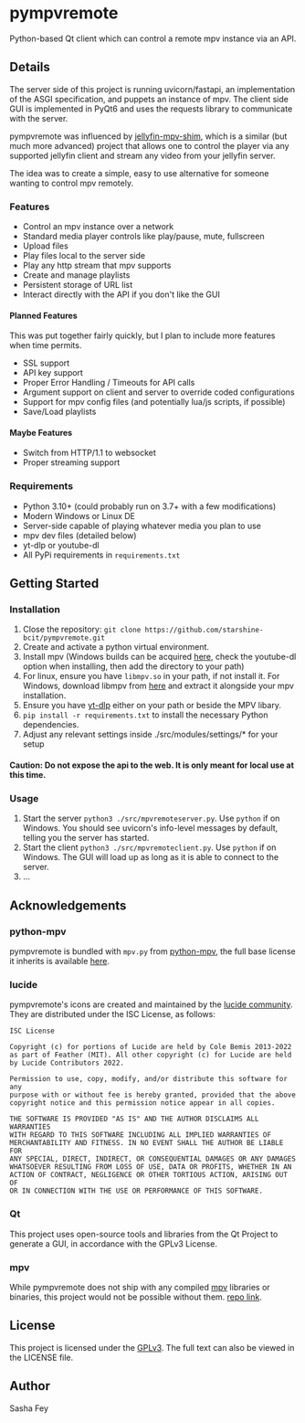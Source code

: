 # pympvremote

Python-based Qt client which can control a remote mpv instance via an API.

## Details

The server side of this project is running uvicorn/fastapi, an implementation of the ASGI specification, and puppets an instance of mpv. The client side GUI is implemented in PyQt6 and uses the requests library to communicate with the server.

pympvremote was influenced by [jellyfin-mpv-shim](https://github.com/jellyfin/jellyfin-mpv-shim), which is a similar (but much more advanced) project that allows one to control the player via any supported jellyfin client and stream any video from your jellyfin server. 

The idea was to create a simple, easy to use alternative for someone wanting to control mpv remotely.

### Features

- Control an mpv instance over a network
- Standard media player controls like play/pause, mute, fullscreen
- Upload files
- Play files local to the server side
- Play any http stream that mpv supports
- Create and manage playlists
- Persistent storage of URL list
- Interact directly with the API if you don't like the GUI

#### Planned Features

This was put together fairly quickly, but I plan to include more features when time permits.

- SSL support
- API key support
- Proper Error Handling / Timeouts for API calls
- Argument support on client and server to override coded configurations
- Support for mpv config files (and potentially lua/js scripts, if possible)
- Save/Load playlists

#### Maybe Features

- Switch from HTTP/1.1 to websocket
- Proper streaming support

### Requirements

- Python 3.10+ (could probably run on 3.7+ with a few modifications)
- Modern Windows or Linux DE
- Server-side capable of playing whatever media you plan to use
- mpv dev files (detailed below)
- yt-dlp or youtube-dl
- All PyPi requirements in `requirements.txt`

## Getting Started

### Installation

1. Close the repository: `git clone https://github.com/starshine-bcit/pympvremote.git`
2. Create and activate a python virtual environment.
3. Install mpv (Windows builds can be acquired [here](https://sourceforge.net/projects/mpv-player-windows/files/64bit-v3/), check the youtube-dl option when installing, then add the directory to your path)
4. For linux, ensure you have `libmpv.so` in your path, if not install it. For Windows, download libmpv from [here](https://sourceforge.net/projects/mpv-player-windows/files/libmpv/) and extract it alongside your mpv installation.
5. Ensure you have [yt-dlp](https://github.com/yt-dlp/yt-dlp) either on your path or beside the MPV libary.
6. `pip install -r requirements.txt` to install the necessary Python dependencies.
7. Adjust any relevant settings inside ./src/modules/settings/* for your setup

#### Caution: Do not expose the api to the web. It is only meant for local use at this time.

### Usage

1. Start the server `python3 ./src/mpvremoteserver.py`. Use `python` if on Windows. You should see uvicorn's info-level messages by default, telling you the server has started.
2. Start the client `python3 ./src/mpvremoteclient.py`. Use `python` if on Windows. The GUI will load up as long as it is able to connect to the server.
3. ...

## Acknowledgements

### python-mpv

pympvremote is bundled with `mpv.py` from [python-mpv](https://github.com/jaseg/python-mpv), the full base license it inherits is available [here](https://github.com/mpv-player/mpv/blob/master/Copyright).

### lucide

pympvremote's icons are created and maintained by the [lucide community](https://github.com/lucide-icons/lucide).  
They are distributed under the ISC License, as follows:
```
ISC License

Copyright (c) for portions of Lucide are held by Cole Bemis 2013-2022 as part of Feather (MIT). All other copyright (c) for Lucide are held by Lucide Contributors 2022.

Permission to use, copy, modify, and/or distribute this software for any
purpose with or without fee is hereby granted, provided that the above
copyright notice and this permission notice appear in all copies.

THE SOFTWARE IS PROVIDED "AS IS" AND THE AUTHOR DISCLAIMS ALL WARRANTIES
WITH REGARD TO THIS SOFTWARE INCLUDING ALL IMPLIED WARRANTIES OF
MERCHANTABILITY AND FITNESS. IN NO EVENT SHALL THE AUTHOR BE LIABLE FOR
ANY SPECIAL, DIRECT, INDIRECT, OR CONSEQUENTIAL DAMAGES OR ANY DAMAGES
WHATSOEVER RESULTING FROM LOSS OF USE, DATA OR PROFITS, WHETHER IN AN
ACTION OF CONTRACT, NEGLIGENCE OR OTHER TORTIOUS ACTION, ARISING OUT OF
OR IN CONNECTION WITH THE USE OR PERFORMANCE OF THIS SOFTWARE.
```

### Qt

This project uses open-source tools and libraries from the Qt Project to generate a GUI, in accordance with the GPLv3 License.

### mpv

While pympvremote does not ship with any compiled [mpv](https://mpv.io/) libraries or binaries, this project would not be possible without them. [repo link](https://github.com/mpv-player/mpv/).

## License

This project is licensed under the [GPLv3](https://www.gnu.org/licenses/gpl-3.0.txt). The full text can also be viewed in the LICENSE file.

## Author

Sasha Fey